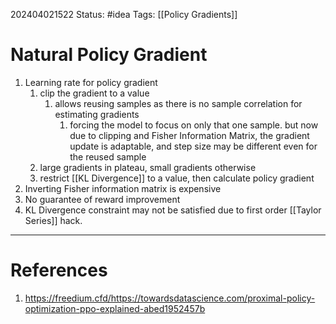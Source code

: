 202404021522
Status: #idea
Tags: [[Policy Gradients]]

# Natural Policy Gradient

1. Learning rate for policy gradient
	1. clip the gradient to a value
		1. allows reusing samples as there is no sample correlation for estimating gradients
			1. forcing the model to focus on only that one sample. but now due to clipping and Fisher Information Matrix, the gradient update is adaptable, and step size may be different even for the reused sample
	2. large gradients in plateau, small gradients otherwise
	3. restrict [[KL Divergence]] to a value, then calculate policy gradient
2. Inverting Fisher information matrix is expensive
3. No guarantee of reward improvement
4. KL Divergence constraint may not be satisfied due to first order [[Taylor Series]] hack.
---
# References

1. https://freedium.cfd/https://towardsdatascience.com/proximal-policy-optimization-ppo-explained-abed1952457b